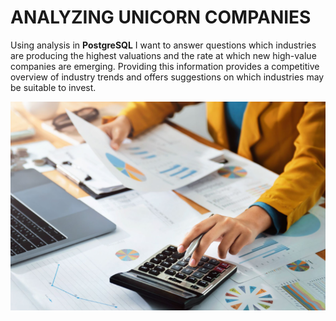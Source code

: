 
#                      ANALYZING UNICORN COMPANIES


Using analysis in **PostgreSQL**  I want to answer questions which   industries are producing the highest valuations and the rate at which new high-value companies are emerging. Providing this information provides a competitive overview of industry trends and offers suggestions on which industries may be suitable to invest.


![Hand with calculator](unicorn-comp/calculator.png "Calculator")

